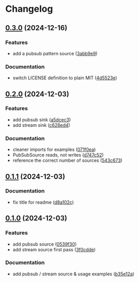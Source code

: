 # Changelog

## [0.3.0](https://github.com/imnotjames/bytewax-valkey/compare/v0.2.0...v0.3.0) (2024-12-16)


### Features

* add a pubsub pattern source ([3abb9e9](https://github.com/imnotjames/bytewax-valkey/commit/3abb9e9726450ccca61973326611196f33ab9ae2))


### Documentation

* switch LICENSE definition to plain MIT ([4d5523e](https://github.com/imnotjames/bytewax-valkey/commit/4d5523e4034716f219854be9b2155d8708a9ba83))

## [0.2.0](https://github.com/imnotjames/bytewax-valkey/compare/v0.1.1...v0.2.0) (2024-12-03)


### Features

* add pubsub sink ([a5dcec3](https://github.com/imnotjames/bytewax-valkey/commit/a5dcec3648ff8a17952f44a9f8987c53dbf400d4))
* add stream sink ([c628ed4](https://github.com/imnotjames/bytewax-valkey/commit/c628ed4c28b60981fa1ec7cbe9e50d2f97cdd156))


### Documentation

* cleaner imports for examples ([071f0ea](https://github.com/imnotjames/bytewax-valkey/commit/071f0ea8d5c982e160102896f5872beb8e794740))
* PubSubSource reads, not writes ([d747c52](https://github.com/imnotjames/bytewax-valkey/commit/d747c5200c6758cd283d920d36dd1f9a9fd198e1))
* reference the correct number of sources ([543c673](https://github.com/imnotjames/bytewax-valkey/commit/543c673a01c4f99f3789c289c2e0355add75045b))

## [0.1.1](https://github.com/imnotjames/bytewax-valkey/compare/v0.1.0...v0.1.1) (2024-12-03)


### Documentation

* fix title for readme ([d8a102c](https://github.com/imnotjames/bytewax-valkey/commit/d8a102c0a0a1c3eb39f2f2384e074afc23a3328c))

## [0.1.0](https://github.com/imnotjames/bytewax-valkey/compare/v0.0.1...v0.1.0) (2024-12-03)


### Features

* add pubsub source ([0539f30](https://github.com/imnotjames/bytewax-valkey/commit/0539f30a3918cb84d9a376529042dd97d0933f6c))
* add stream source first pass ([3f0cdde](https://github.com/imnotjames/bytewax-valkey/commit/3f0cdde355b0ac61deb1d413240be56c51c45aa1))


### Documentation

* add pubsub / stream source & usage examples ([b35e12a](https://github.com/imnotjames/bytewax-valkey/commit/b35e12a47fc2b92fb684016e6cfd4d6fcc1f089c))
